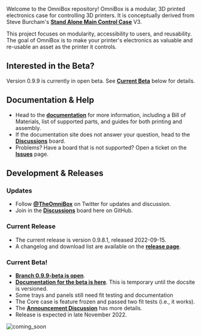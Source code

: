 Welcome to the OmniBox repository! OmniBox is a modular, 3D printed electronics case for controlling 3D printers. It is conceptually derived from Steve Burcham's **[Stand Alone Main Control Case](https://www.thingiverse.com/thing:3999751)** V3.

This project focuses on modularity, accessibility to users, and reusability. The goal of OmniBox is to make your printer's electronics as valuable and re-usable an asset as the printer it controls.

## Interested in the Beta?

Version 0.9.9 is currently in open beta. See **[Current Beta](#current-beta)** below for details.

## Documentation & Help

- Head to the **[documentation](https://jon-harper.github.io/OmniBox)** for more information, including a Bill of Materials, list of supported parts, and guides for both printing and assembly.
- If the documentation site does not answer your question, head to the **[Discussions](https://github.com/jon-harper/OmniBox/discussions)** board.
- Problems? Have a board that is not supported? Open a ticket on the **[Issues](https://github.com/jon-harper/OmniBox/issues)** page.

## Development & Releases

### Updates

- Follow **[@TheOmniBox](https://twitter.com/TheOmniBox)** on Twitter for updates and discussion.
- Join in the **[Discussions](https://github.com/jon-harper/OmniBox/discussions)** board here on GitHub.

### Current Release

- The current release is version 0.9.8.1, released 2022-09-15.
- A changelog and download list are available on the **[release page](https://github.com/jon-harper/OmniBox/releases/tag/0.9.8.1)**.

### Current Beta!

- **[Branch 0.9.9-beta is open](https://github.com/jon-harper/OmniBox/tree/0.9.9-beta)**.
- **[Documentation for the beta is here](https://jon-harper.github.io/OmniBox-docs/)**. This is temporary until the docsite is versioned.
- Some trays and panels still need fit testing and documentation
- The Core case is feature frozen and passed two fit tests (i.e., it works).
- The **[Announcement Discussion](https://github.com/jon-harper/OmniBox/discussions/61)** has more details.
- Release is expected in late November 2022.

![coming_soon](https://user-images.githubusercontent.com/11852387/202786259-c3b27ae9-53a1-4979-b84f-7b28fd680cff.png)
